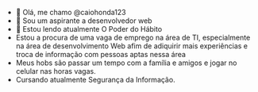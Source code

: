 - 👋 Olá, me chamo @caiohonda123
- 👀 Sou um aspirante a desenvolvedor web
- 🌱 Estou lendo atualmente O Poder do Hábito
-  Estou a procura de uma vaga de emprego na área de TI, especialmente na área de desenvolvimento Web afim de adiquirir mais experiências e troca de informação com pessoas aptas nessa área
- Meus hobs são passar um tempo com a família e amigos e jogar no celular nas horas vagas.
- Cursando atualmente Segurança da Informação.
